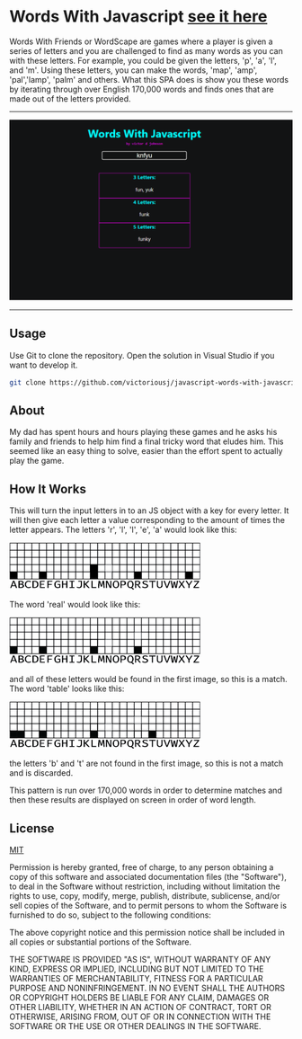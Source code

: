 # Words With Javascript [see it here](https://victoriousj.github.io/javascript-words-with-javascript/)

Words With Friends or WordScape are games where a player is given a series of letters and you are challenged to find as many words as you can with these letters. For example, you could be given the letters, 'p', 'a', 'l', and 'm'. Using these letters, you can make the words, 'map', 'amp', 'pal','lamp', 'palm' and others. What this SPA does is show you these words by iterating through over English 170,000 words and finds ones that are made out of the letters provided.

---

![Words With JavaScript](./wwjs.png?raw=true)

---

## Usage

Use Git to clone the repository. Open the solution in Visual Studio if you want to develop it.

```bash
git clone https://github.com/victoriousj/javascript-words-with-javascript.git
```

## About

My dad has spent hours and hours playing these games and he asks his family and friends to help him find a final tricky word that eludes him. This seemed like an easy thing to solve, easier than the effort spent to actually play the game.

## How It Works

This will turn the input letters in to an JS object with a key for every letter. It will then give each letter a value corresponding to the amount of times the letter appears. The letters 'r', 'l', 'l', 'e', 'a' would look like this:

![Words With JavaScript](./really.png?raw=true)

The word 'real' would look like this:

![Words With JavaScript](./real.png?raw=true)

and all of these letters would be found in the first image, so this is a match. The word 'table' looks like this:

![Words With JavaScript](./table.png?raw=true)

the letters 'b' and 't' are not found in the first image, so this is not a match and is discarded.

This pattern is run over 170,000 words in order to determine matches and then these results are displayed on screen in order of word length.

## License

[MIT](https://choosealicense.com/licenses/mit/)

Permission is hereby granted, free of charge, to any person obtaining a copy of this software and associated documentation files (the "Software"), to deal in the Software without restriction, including without limitation the rights to use, copy, modify, merge, publish, distribute, sublicense, and/or sell copies of the Software, and to permit persons to whom the Software is furnished to do so, subject to the following conditions:

The above copyright notice and this permission notice shall be included in all copies or substantial portions of the Software.

THE SOFTWARE IS PROVIDED "AS IS", WITHOUT WARRANTY OF ANY KIND, EXPRESS OR IMPLIED, INCLUDING BUT NOT LIMITED TO THE WARRANTIES OF MERCHANTABILITY, FITNESS FOR A PARTICULAR PURPOSE AND NONINFRINGEMENT. IN NO EVENT SHALL THE AUTHORS OR COPYRIGHT HOLDERS BE LIABLE FOR ANY CLAIM, DAMAGES OR OTHER LIABILITY, WHETHER IN AN ACTION OF CONTRACT, TORT OR OTHERWISE, ARISING FROM, OUT OF OR IN CONNECTION WITH THE SOFTWARE OR THE USE OR OTHER DEALINGS IN THE SOFTWARE.
